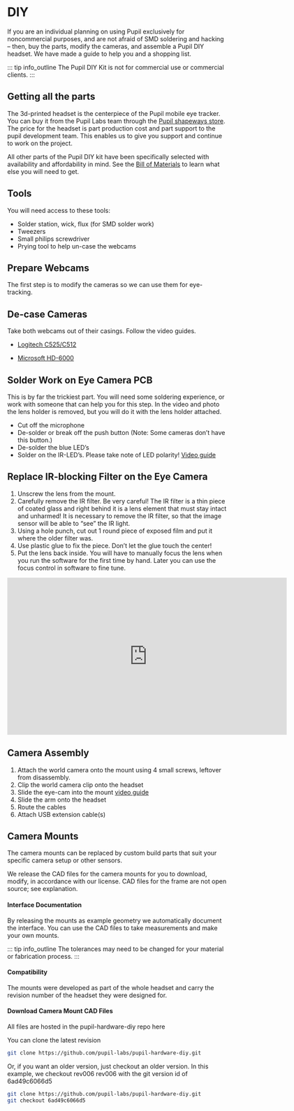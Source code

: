# DIY

If you are an individual planning on using Pupil exclusively for noncommercial purposes, and are not afraid of SMD soldering and hacking – then, buy the parts, modify the cameras, and assemble a Pupil DIY headset. We have made a guide to help you and a shopping list.

::: tip
<v-icon large color="info">info_outline</v-icon>
The Pupil DIY Kit is not for commercial use or commercial clients.
:::

## Getting all the parts

The 3d-printed headset is the centerpiece of the Pupil mobile eye tracker.
You can buy it from the Pupil Labs team through the [Pupil shapeways store](http://www.shapeways.com/shops/pupil_store).
The price for the headset is part production cost and part support to the pupil development team. This enables us to give you support and continue to work on the project.

All other parts of the Pupil DIY kit have been specifically selected with availability and affordability in mind.
See the [Bill of Materials](https://docs.google.com/a/pupil-labs.com/spreadsheets/d/1NRv2WixyXNINiq1WQQVs5upn20jakKyEl1R8NObrTgU/pub?single=true&gid=0&output=html "Pupil Core DIY - bill of materials spreadsheet") to learn what else you will need to get.

## Tools
You will need access to these tools:

- Solder station, wick, flux (for SMD solder work)
- Tweezers
- Small philips screwdriver
- Prying tool to help un-case the webcams

## Prepare Webcams
The first step is to modify the cameras so we can use them for eye-tracking.

## De-case Cameras
Take both webcams out of their casings. Follow the video guides.

- [Logitech C525/C512](https://vimeo.com/59844059)


- [Microsoft HD-6000](https://vimeo.com/53005603)


## Solder Work on Eye Camera PCB
This is by far the trickiest part. You will need some soldering experience,
or work with someone that can help you for this step.
In the video and photo the lens holder is removed,
but you will do it with the lens holder attached.

- Cut off the microphone
- De-solder or break off the push button (Note: Some cameras don’t have this button.)
- De-solder the blue LED’s
- Solder on the IR-LED’s. Please take note of LED polarity! [Video guide](https://youtu.be/O-FAXldfq94 "Solder IR LEDs Pupil DIY")


## Replace IR-blocking Filter on the Eye Camera
1. Unscrew the lens from the mount.
1. Carefully remove the IR filter. Be very careful! The IR filter is a thin piece of coated glass and right behind it is a lens element that must stay intact and unharmed! It is necessary to remove the IR filter, so that the image sensor will be able to “see” the IR light.
1. Using a hole punch, cut out 1 round piece of exposed film and put it where the older filter was.
1. Use plastic glue to fix the piece. Don’t let the glue touch the center!
1. Put the lens back inside. You will have to manually focus the lens when you run the software for the first time by hand. Later you can use the focus control in software to fine tune.

<iframe src="https://player.vimeo.com/video/59844058" width="640" height="360" frameborder="0" allow="autoplay; fullscreen" allowfullscreen></iframe>

## Camera Assembly
1. Attach the world camera onto the mount using 4 small screws, leftover from disassembly.
1. Clip the world camera clip onto the headset
1. Slide the eye-cam into the mount [video guide](https://youtu.be/wkV9Ye7psP4 "Pupil DIY: Attach eye camera")
1. Slide the arm onto the headset
1. Route the cables
1. Attach USB extension cable(s)

## Camera Mounts
The camera mounts can be replaced by custom build parts that suit your specific camera setup or other sensors.

We release the CAD files for the camera mounts for you to download, modify, in accordance with our license. CAD files for the frame are not open source; see explanation.

#### Interface Documentation
By releasing the mounts as example geometry we automatically document the interface. You can use the CAD files to take measurements and make your own mounts.

::: tip
<v-icon large color="info">info_outline</v-icon>
The tolerances may need to be changed for your material or fabrication process.
:::

#### Compatibility
The mounts were developed as part of the whole headset and carry the revision number of the headset they were designed for.

#### Download Camera Mount CAD Files
All files are hosted in the pupil-hardware-diy repo here

You can clone the latest revision
```bash
git clone https://github.com/pupil-labs/pupil-hardware-diy.git
```

Or, if you want an older version, just checkout an older version. In this example, we checkout rev006 rev006 with the git version id of 6ad49c6066d5

```bash
git clone https://github.com/pupil-labs/pupil-hardware-diy.git
git checkout 6ad49c6066d5
```
